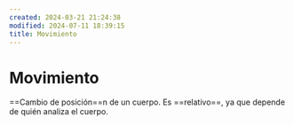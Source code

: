 ```yaml
---
created: 2024-03-21 21:24:38
modified: 2024-07-11 18:39:15
title: Movimiento
---
```


# Movimiento

==Cambio de posición==n de un cuerpo. Es ==relativo==, ya que depende de quién analiza el cuerpo.
